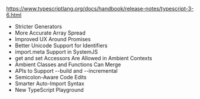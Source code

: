 
https://www.typescriptlang.org/docs/handbook/release-notes/typescript-3-6.html

- Stricter Generators
- More Accurate Array Spread
- Improved UX Around Promises
- Better Unicode Support for Identifiers
- import.meta Support in SystemJS
- get and set Accessors Are Allowed in Ambient Contexts
- Ambient Classes and Functions Can Merge
- APIs to Support --build and --incremental
- Semicolon-Aware Code Edits
- Smarter Auto-Import Syntax
- New TypeScript Playground
